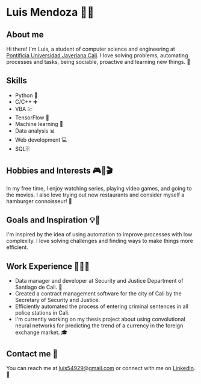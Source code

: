 # Luis Mendoza 👨‍💻

## About me

Hi there! I'm Luis, a student of computer science and engineering at [Pontificia Universidad Javeriana Cali](https://www.javerianacali.edu.co/programas/carreras/ingenieria-de-sistemas-y-computacion). I love solving problems, automating processes and tasks, being sociable, proactive and learning new things. 🚀

## Skills

- Python 🐍
- C/C++ ➕
- VBA 💹
- TensorFlow 🧠
- Machine learning 🤖
- Data analysis 📊
- Web development 💻
- SQL🗄️

## Hobbies and Interests 🎮🍔🎬

In my free time, I enjoy watching series, playing video games, and going to the movies. I also love trying out new restaurants and consider myself a hamburger connoisseur! 🍔

## Goals and Inspiration 💡🚀

I'm inspired by the idea of using automation to improve processes with low complexity. I love solving challenges and finding ways to make things more efficient.

## Work Experience 💼👨‍💻

- Data manager and developer at Security and Justice Department of Santiago de Cali. 💼
- Created a contract management software for the city of Cali by the Secretary of Security and Justice.
- Efficiently automated the process of entering criminal sentences in all police stations in Cali.
- I'm currently working on my thesis project about using convolutional neural networks for predicting the trend of a currency in the foreign exchange market. 🎓

## Contact me 📧

You can reach me at luis54929@gmail.com or connect with me on [LinkedIn](https://www.linkedin.com/in/luismendoza27). 📧
